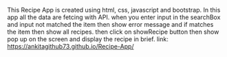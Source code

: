This Recipe App is created using html, css, javascript and bootstrap. In this app all the data are fetcing with API. when you enter input in the searchBox and input not matched the item then show error message and if matches the item then show all recipes. 
then click on showRecipe button then show pop up on the screen and display the recipe in brief. 
link: https://ankitagithub73.github.io/Recipe-App/
